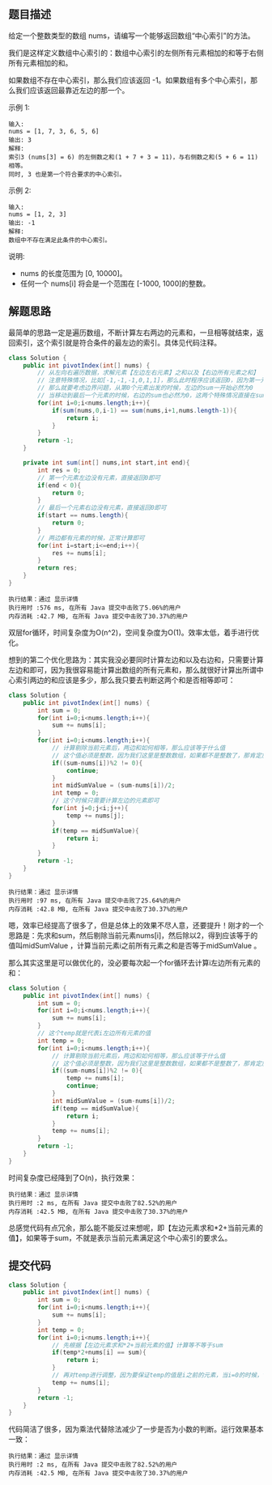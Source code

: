 ## 题目描述

给定一个整数类型的数组 nums，请编写一个能够返回数组“中心索引”的方法。

我们是这样定义数组中心索引的：数组中心索引的左侧所有元素相加的和等于右侧所有元素相加的和。

如果数组不存在中心索引，那么我们应该返回 -1。如果数组有多个中心索引，那么我们应该返回最靠近左边的那一个。

示例 1:


```
输入: 
nums = [1, 7, 3, 6, 5, 6]
输出: 3
解释: 
索引3 (nums[3] = 6) 的左侧数之和(1 + 7 + 3 = 11)，与右侧数之和(5 + 6 = 11)相等。
同时, 3 也是第一个符合要求的中心索引。
```

示例 2:


```
输入: 
nums = [1, 2, 3]
输出: -1
解释: 
数组中不存在满足此条件的中心索引。
```

说明:

- nums 的长度范围为 [0, 10000]。
- 任何一个 nums[i] 将会是一个范围在 [-1000, 1000]的整数。


## 解题思路

最简单的思路一定是遍历数组，不断计算左右两边的元素和，一旦相等就结束，返回索引，这个索引就是符合条件的最左边的索引。具体见代码注释。
```java
class Solution {
    public int pivotIndex(int[] nums) {
        // 从左向右遍历数据，求解元素【左边左右元素】之和以及【右边所有元素之和】
        // 注意特殊情况，比如[-1,-1,-1,0,1,1]，那么此时程序应该返回0，因为第一元素后面所有元素和为0，第一个元素的左边没有元素，默认为0
        // 那么就要考虑边界问题，从第0个元素出发的时候，左边的sum一开始必然为0
        // 当移动到最后一个元素的时候，右边的sum也必然为0，这两个特殊情况直接在sum函数中进行了单独处理
        for(int i=0;i<nums.length;i++){
            if(sum(nums,0,i-1) == sum(nums,i+1,nums.length-1)){
                return i;
            }
        }
        return -1;
    }

    private int sum(int[] nums,int start,int end){
        int res = 0;
        // 第一个元素左边没有元素，直接返回0即可
        if(end < 0){
            return 0;
        }
        // 最后一个元素右边没有元素，直接返回0即可
        if(start == nums.length){
            return 0;
        }
        // 两边都有元素的时候，正常计算即可
        for(int i=start;i<=end;i++){
            res += nums[i];
        }
        return res;
    }
}
```

```
执行结果：通过 显示详情
执行用时 :576 ms, 在所有 Java 提交中击败了5.06%的用户
内存消耗 :42.7 MB, 在所有 Java 提交中击败了30.37%的用户
```
双层for循环，时间复杂度为O(n^2)，空间复杂度为O(1)。效率太低，着手进行优化。

想到的第二个优化思路为：其实我没必要同时计算左边和以及右边和，只需要计算左边和即可，因为我很容易能计算出数组的所有元素和，那么就很好计算出所谓中心索引两边的和应该是多少，那么我只要去判断这两个和是否相等即可：

```java
class Solution {
    public int pivotIndex(int[] nums) {
        int sum = 0;
        for(int i=0;i<nums.length;i++){
            sum += nums[i];
        }
        for(int i=0;i<nums.length;i++){
            // 计算剔除当前元素后，两边和如何相等，那么应该等于什么值
            // 这个值必须是整数，因为我们这里是整数数组，如果都不是整数了，那肯定加不出来这个值，直接continue掉计算下一个
            if((sum-nums[i])%2 != 0){
                continue;
            }
            int midSumValue = (sum-nums[i])/2;
            int temp = 0;
            // 这个时候只需要计算左边的元素即可
            for(int j=0;j<i;j++){
                temp += nums[j];
            }
            if(temp == midSumValue){
                return i;
            }
        }
        return -1;
    }
}
```

```
执行结果：通过 显示详情
执行用时 :97 ms, 在所有 Java 提交中击败了25.64%的用户
内存消耗 :42.8 MB, 在所有 Java 提交中击败了30.37%的用户
```

嗯，效率已经提高了很多了，但是总体上的效果不尽人意，还要提升！刚才的一个思路是：先求和sum，然后剔除当前元素nums[i]，然后除以2，得到应该等于的值叫midSumValue ，计算当前元素i之前所有元素之和是否等于midSumValue 。

那么其实这里是可以做优化的，没必要每次起一个for循环去计算i左边所有元素的和：


```java
class Solution {
    public int pivotIndex(int[] nums) {
        int sum = 0;
        for(int i=0;i<nums.length;i++){
            sum += nums[i];
        }
        // 这个temp就是代表i左边所有元素的值
        int temp = 0;
        for(int i=0;i<nums.length;i++){
            // 计算剔除当前元素后，两边和如何相等，那么应该等于什么值
            // 这个值必须是整数，因为我们这里是整数数组，如果都不是整数了，那肯定加不出来这个值，直接continue掉计算下一个
            if((sum-nums[i])%2 != 0){
                temp += nums[i];
                continue;
            }
            int midSumValue = (sum-nums[i])/2;
            if(temp == midSumValue){
                return i;
            }
            temp += nums[i];
        }
        return -1;
    }
}
```

时间复杂度已经降到了O(n)，执行效果：


```
执行结果：通过 显示详情
执行用时 :2 ms, 在所有 Java 提交中击败了82.52%的用户
内存消耗 :42.5 MB, 在所有 Java 提交中击败了30.37%的用户
```

总感觉代码有点冗余，那么能不能反过来想呢，即【左边元素求和*2+当前元素的值】，如果等于sum，不就是表示当前元素满足这个中心索引的要求么。

## 提交代码

```java
class Solution {
    public int pivotIndex(int[] nums) {
        int sum = 0;
        for(int i=0;i<nums.length;i++){
            sum += nums[i];
        }
        int temp = 0;
        for(int i=0;i<nums.length;i++){
            // 先根据【左边元素求和*2+当前元素的值】计算等不等于sum
            if(temp*2+nums[i] == sum){
                return i;
            }
            // 再对temp进行调整，因为要保证temp的值是i之前的元素，当i=0的时候，temp就应该是0；当i=1的时候，temp=nums[0]
            temp += nums[i];
        }
        return -1;
    }
}
```
代码简洁了很多，因为乘法代替除法减少了一步是否为小数的判断。运行效果基本一致：

```
执行结果：通过 显示详情
执行用时 :2 ms, 在所有 Java 提交中击败了82.52%的用户
内存消耗 :42.5 MB, 在所有 Java 提交中击败了30.37%的用户
```
